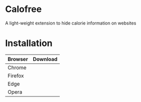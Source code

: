 # Calofree
A light-weight extension to hide calorie information on websites


# Installation
| Browser | Download |
|---------|----------|
| Chrome  |  |
| Firefox |  |
| Edge    |  |
| Opera   |  |
